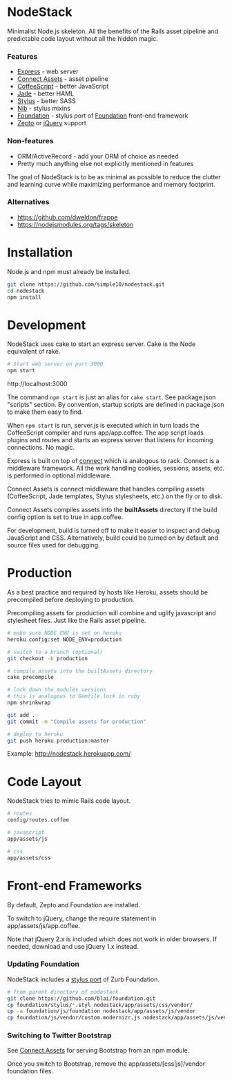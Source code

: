 NodeStack
=======

Minimalist Node.js skeleton. All the benefits of the Rails asset pipeline
and predictable code layout without all the hidden magic.

### Features

* [Express](http://expressjs.com/) - web server
* [Connect Assets](https://github.com/adunkman/connect-assets) - asset pipeline
* [CoffeeScript](http://coffeescript.org/) - better JavaScript
* [Jade](http://jade-lang.com/) - better HAML
* [Stylus](http://learnboost.github.io/stylus/) - better SASS
* [Nib](https://github.com/visionmedia/nib) - stylus mixins
* [Foundation](https://github.com/blai/foundation) - stylus port of [Foundation](http://foundation.zurb.com/) front-end framework
* [Zepto](http://zeptojs.com/) or [jQuery](http://jquery.com/) support

### Non-features

* ORM/ActiveRecord - add your ORM of choice as needed
* Pretty much anything else not explicitly mentioned in features

The goal of NodeStack is to be as minimal as possible to reduce the clutter and learning
curve while maximizing performance and memory footprint.

### Alternatives

* https://github.com/dweldon/frappe
* https://nodejsmodules.org/tags/skeleton


# Installation

Node.js and npm must already be installed.

```bash
git clone https://github.com/simple10/nodestack.git
cd nodestack
npm install
```

# Development

NodeStack uses cake to start an express server. Cake is the Node equivalent of rake.

```bash
# Start web server on port 3000
npm start
```

http://localhost:3000

The command `npm start` is just an alias for `cake start`. See package.json "scripts" section.
By convention, startup scripts are defined in package.json to make them easy to find.

When `npm start` is run, server.js is executed which in turn loads the CoffeeScript compiler
and runs app/app.coffee. The app script loads plugins and routes and starts an express
server that listens for incoming connections. No magic.

Express is built on top of [connect](http://www.senchalabs.org/connect/) which is analogous
to rack. Connect is a middleware framework. All the work handling cookies, sessions, assets,
etc. is performed in optional middleware.

Connect Assets is connect middleware that handles compiling assets (CoffeeScript, Jade
templates, Stylus stylesheets, etc.) on the fly or to disk.

Connect Assets compiles assets into the **builtAssets** directory if the build config option
is set to true in app.coffee.

For development, build is turned off to make it easier to inspect and debug JavaScript and
CSS. Alternatively, build could be turned on by default and source files used for debugging.


# Production

As a best practice and required by hosts like Heroku, assets should be precompiled before
deploying to production.

Precompiling assets for production will combine and uglify javascript and stylesheet files.
Just like the Rails asset pipeline.

```bash
# make sure NODE_ENV is set on heroku
heroku config:set NODE_ENV=production

# switch to a branch (optional)
git checkout -b production

# compile assets into the builtAssets directory
cake precompile

# lock down the modules versions
# this is analogous to Gemfile.lock in ruby
npm shrinkwrap

git add .
git commit -m "Compile assets for production"

# deploy to heroku
git push heroku production:master
```

Example: http://nodestack.herokuapp.com/


# Code Layout

NodeStack tries to mimic Rails code layout.

```bash
# routes
config/routes.coffee

# javascript
app/assets/js

# css
app/assets/css
```


# Front-end Frameworks

By default, Zepto and Foundation are installed.

To switch to jQuery, change the require statement in app/assets/js/app.coffee.

Note that jQuery 2.x is included which does not work in older browsers.
If needed, download and use jQuery 1.x instead.

### Updating Foundation

NodeStack includes a [stylus port](https://github.com/blai/foundation.git) of Zurb Foundation.

```bash
# from parent directory of nodestack
git clone https://github.com/blai/foundation.git
cp foundation/stylus/*.styl nodestack/app/assets/css/vendor/
cp -a foundation/js/foundation nodestack/app/assets/js/vendor
cp foundation/js/vendor/custom.modernizr.js nodestack/app/assets/js/vendor/modernizr.custom.js
```

### Switching to Twitter Bootstrap

See [Connect Assets](https://github.com/adunkman/connect-assets) for serving Bootstrap from an
npm module.

Once you switch to Bootstrap, remove the app/assets/[css|js]/vendor foundation files.


